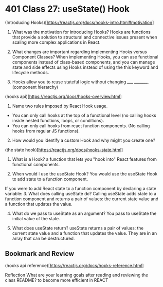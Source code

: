 # 401 Class 27: useState() Hook

(Introducing Hooks)[https://reactjs.org/docs/hooks-intro.html#motivation]

1. What was the motivation for introducing Hooks?
Hooks are functions that provide a solution to structural and connective issues present when scaling more complex applications in React.

2. What changes are important regarding implementing Hooks versus Component Classes?
When implementing Hooks, you can use functional components instead of class-based components, and you can manage state and side effects using Hooks instead of using the this keyword and lifecycle methods.

3. Hooks allow you to reuse stateful logic without changing ___ _______.
(component hierarchy)

(hooks api)[https://reactjs.org/docs/hooks-overview.html]

1. Name two rules imposed by React Hook usage.
- You can only call hooks at the top of a functional level (no calling hooks inside nested functions, loops, or conditions).
- You can only call hooks from react function components. (No calling hooks from regular JS functions).

2. How would you identify a custom Hook and why might you create one?


(the state hook)[https://reactjs.org/docs/hooks-state.html]

1. What is a Hook?
a function that lets you "hook into" React features from functional components.

2. When would I use the useState Hook?
You would use the useState Hook to add state to a function component.

If you were to add React state to a function component by declaring a state variable:
3. What does calling useState do?
Calling useState adds state to a function component and returns a pair of values: the current state value and a function that updates the value.

4. What do we pass to useState as an argument?
You pass to useState the initial value of the state.

5. What does useState return?
useState returns a pair of values: the current state value and a function that updates the value. They are in an array that can be destructured.

## Bookmark and Review

(hooks api reference)[https://reactjs.org/docs/hooks-reference.html]

Reflection
What are your learning goals after reading and reviewing the class README?
to become more efficient in REACT

